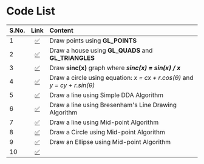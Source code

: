 # Code List

| S.No. | Link                           | Content                     |
| ----- |:------------------------------:| :---------------------------- |
| 1     | [:white_check_mark:](point.py) | Draw points using **GL_POINTS** |
| 2     | [:white_check_mark:](house.py) | Draw a house using **GL_QUADS** and **GL_TRIANGLES** |
| 3     | [:white_check_mark:](sincFunc.py) | Draw **sinc(x)** graph where **_sinc(x) = sin(x) / x_** |
| 4     | [:white_check_mark:](circlecxcy.py) | Draw a circle using equation: _x = cx + r.cos(θ)_ and _y = cy + r.sin(θ)_ |
| 5     | [:white_check_mark:](drawDDA.py) | Draw a line using Simple DDA Algorithm |
| 6     | [:white_check_mark:](bresenhamLine.py) | Draw a line using Bresenham's Line Drawing Algorithm |
| 7     | [:white_check_mark:](midPointLine.py) | Draw a line using Mid-point Algorithm |
| 8     | [:white_check_mark:](midPointCircle.py) | Draw a Circle using Mid-point Algorithm |
| 9     | [:white_check_mark:](midPointEllipse.py) | Draw an Ellipse using Mid-point Algorithm |
|10     | [:white_check_mark:](Boundary-Fill/Boundary-Fill) |  |
